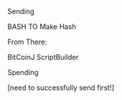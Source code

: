 Sending

BASH TO Make Hash

From There:

BitCoinJ ScriptBuilder

Spending

[need to successfully send first!]
